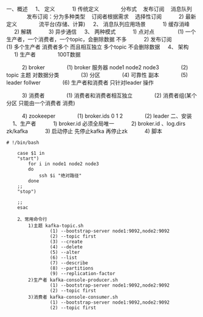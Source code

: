 一、概述
$\quad$1、 定义
$\quad$ $\quad$ 1) 传统定义
$\quad$ $\quad$$\quad$分布式$\quad$发布订阅$\quad$消息队列
$\quad$ $\quad$$\quad$发布订阅：分为多种类型$\quad$订阅者根据需求$\quad$选择性订阅
$\quad$ $\quad$ 2) 最新定义
$\quad$ $\quad$$\quad$流平台(存储、计算)
$\quad$2、 消息队列应用场景
$\quad$ $\quad$ 1) 缓存消峰
$\quad$ $\quad$ 2) 解耦
$\quad$ $\quad$ 3) 异步通信 
$\quad$3、 两种模式
$\quad$ $\quad$ 1) 点对点
$\quad$ $\quad$$\quad$ (1) 一个生产者，一个消费者，一个topic，会删除数据 不多
$\quad$ $\quad$ 2) 发布订阅 
$\quad$ $\quad$$\quad$ (1) 多个生产者 消费者多个 而且相互独立 多个topic 不会删除数据
$\quad$4、 架构
$\quad$ $\quad$ 1) 生产者
$\quad$ $\quad$$\quad$100T数据

$\quad$ $\quad$ 2) broker
$\quad$ $\quad$$\quad$(1) broker 服务器 node1 node2 node3
$\quad$ $\quad$$\quad$(2) topic 主题 对数据分类
$\quad$ $\quad$$\quad$(3) 分区
$\quad$ $\quad$$\quad$(4) 可靠性 副本
$\quad$ $\quad$$\quad$(5) leader follwer 
$\quad$ $\quad$$\quad$(6) 生产者和消费者 只针对leader 操作

$\quad$ $\quad$ 3) 消费者 
$\quad$ $\quad$$\quad$(1) 消费者和消费者相互独立
$\quad$ $\quad$$\quad$(2) 消费者组(某个分区 只能由一个消费者 消费)

$\quad$ $\quad$ 4) zookeeper 
$\quad$ $\quad$$\quad$(1) broker.ids 0 1 2
$\quad$ $\quad$$\quad$(2) leader 
二、安装
$\quad$1、生产者
$\quad$ $\quad$ 1) broker.id 必须全局唯一
$\quad$ $\quad$ 2) broker.id 、log.dirs zk/kafka
$\quad$ $\quad$ 3) 启动停止 先停止kafka 再停止zk
$\quad$ $\quad$ 4) 脚本
```
# !/bin/bash

    case $1 in
    "start")
        for i in node1 node2 node3
        do
            ssh $i "绝对路径"
        done
    ;;
    "stop")
    
    ;;
    esac
```
```
    2、常用命令行
        1)主题 kafka-topic.sh
                (1) --bootstrap-server node1:9092,node2:9092
                (2) --topic first
                (3) --create
                (4) --delete
                (5) --alter
                (6) --list
                (7) --describe
                (8) --partitions
                (9) --replication-factor
        2)生产者 kafka-console-producer.sh
                (1) --bootstrap-server node1:9092,node2:9092
                (2) --topic first
        3)消费者 kafka-console-consumer.sh
                (1) --bootstrap-server node1:9092,node2:9092
                (2) --topic first
```
